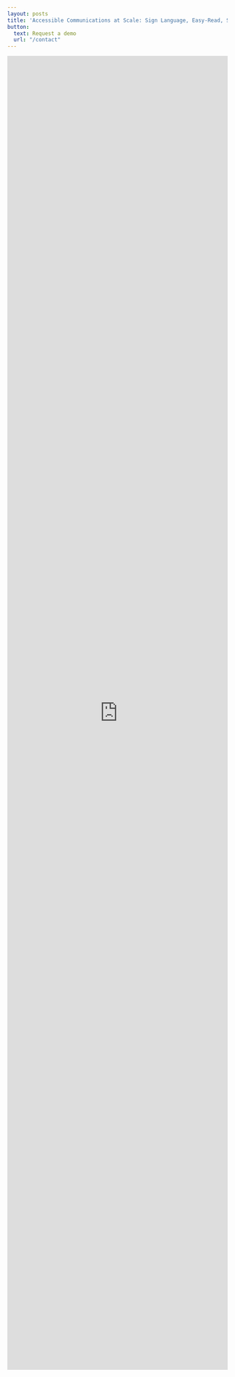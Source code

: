 ```yaml
---
layout: posts
title: 'Accessible Communications at Scale: Sign Language, Easy-Read, Spoken Word, International Languages'
button: 
  text: Request a demo
  url: "/contact"
---
```

<iframe src='https://outlook.office365.com/owa/calendar/Reach4millionextracustomers@accesstowords.co.uk/bookings/' width='100%' height='3000' scrolling='no' style='border:0'></iframe>
